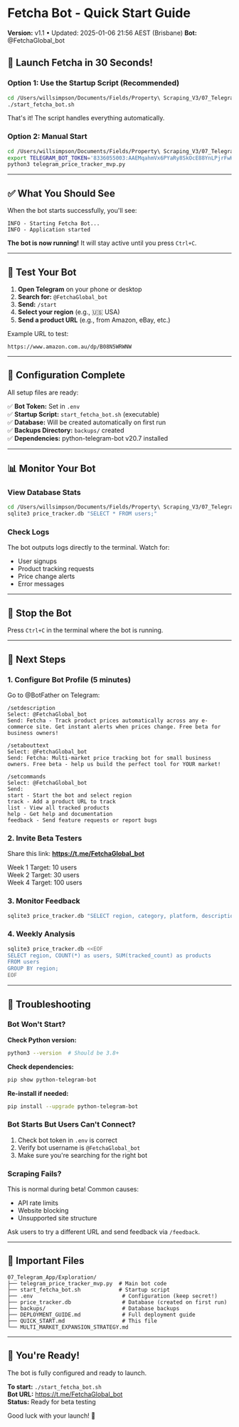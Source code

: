 # Fetcha Bot - Quick Start Guide
**Version:** v1.1 • Updated: 2025-01-06 21:56 AEST (Brisbane)
**Bot:** @FetchaGlobal_bot

## 🚀 Launch Fetcha in 30 Seconds!

### Option 1: Use the Startup Script (Recommended)

```bash
cd /Users/willsimpson/Documents/Fields/Property\ Scraping_V3/07_Telegram_App/Exploration
./start_fetcha_bot.sh
```

That's it! The script handles everything automatically.

### Option 2: Manual Start

```bash
cd /Users/willsimpson/Documents/Fields/Property\ Scraping_V3/07_Telegram_App/Exploration
export TELEGRAM_BOT_TOKEN='8336055003:AAEMqahmVx6PYaRy8SkOcE88YnLPjrFwH3o'
python3 telegram_price_tracker_mvp.py
```

---

## ✅ What You Should See

When the bot starts successfully, you'll see:

```
INFO - Starting Fetcha Bot...
INFO - Application started
```

**The bot is now running!** It will stay active until you press `Ctrl+C`.

---

## 📱 Test Your Bot

1. **Open Telegram** on your phone or desktop
2. **Search for:** `@FetchaGlobal_bot`
3. **Send:** `/start`
4. **Select your region** (e.g., 🇺🇸 USA)
5. **Send a product URL** (e.g., from Amazon, eBay, etc.)

Example URL to test:
```
https://www.amazon.com.au/dp/B08N5WRWNW
```

---

## 🔧 Configuration Complete

All setup files are ready:

✅ **Bot Token:** Set in `.env`  
✅ **Startup Script:** `start_fetcha_bot.sh` (executable)  
✅ **Database:** Will be created automatically on first run  
✅ **Backups Directory:** `backups/` created  
✅ **Dependencies:** python-telegram-bot v20.7 installed  

---

## 📊 Monitor Your Bot

### View Database Stats

```bash
cd /Users/willsimpson/Documents/Fields/Property\ Scraping_V3/07_Telegram_App/Exploration
sqlite3 price_tracker.db "SELECT * FROM users;"
```

### Check Logs

The bot outputs logs directly to the terminal. Watch for:
- User signups
- Product tracking requests
- Price change alerts
- Error messages

---

## 🛑 Stop the Bot

Press `Ctrl+C` in the terminal where the bot is running.

---

## 🎯 Next Steps

### 1. Configure Bot Profile (5 minutes)

Go to @BotFather on Telegram:

```
/setdescription
Select: @FetchaGlobal_bot
Send: Fetcha - Track product prices automatically across any e-commerce site. Get instant alerts when prices change. Free beta for business owners!
```

```
/setabouttext
Select: @FetchaGlobal_bot
Send: Fetcha: Multi-market price tracking bot for small business owners. Free beta - help us build the perfect tool for YOUR market!
```

```
/setcommands
Select: @FetchaGlobal_bot
Send:
start - Start the bot and select region
track - Add a product URL to track
list - View all tracked products
help - Get help and documentation
feedback - Send feature requests or report bugs
```

### 2. Invite Beta Testers

Share this link: **https://t.me/FetchaGlobal_bot**

Week 1 Target: 10 users  
Week 2 Target: 30 users  
Week 4 Target: 100 users

### 3. Monitor Feedback

```bash
sqlite3 price_tracker.db "SELECT region, category, platform, description FROM feature_requests ORDER BY created_at DESC LIMIT 10;"
```

### 4. Weekly Analysis

```bash
sqlite3 price_tracker.db <<EOF
SELECT region, COUNT(*) as users, SUM(tracked_count) as products 
FROM users 
GROUP BY region;
EOF
```

---

## 🐛 Troubleshooting

### Bot Won't Start?

**Check Python version:**
```bash
python3 --version  # Should be 3.8+
```

**Check dependencies:**
```bash
pip show python-telegram-bot
```

**Re-install if needed:**
```bash
pip install --upgrade python-telegram-bot
```

### Bot Starts But Users Can't Connect?

1. Check bot token in `.env` is correct
2. Verify bot username is `@FetchaGlobal_bot`
3. Make sure you're searching for the right bot

### Scraping Fails?

This is normal during beta! Common causes:
- API rate limits
- Website blocking
- Unsupported site structure

Ask users to try a different URL and send feedback via `/feedback`.

---

## 📁 Important Files

```
07_Telegram_App/Exploration/
├── telegram_price_tracker_mvp.py  # Main bot code
├── start_fetcha_bot.sh            # Startup script
├── .env                            # Configuration (keep secret!)
├── price_tracker.db                # Database (created on first run)
├── backups/                        # Database backups
├── DEPLOYMENT_GUIDE.md             # Full deployment guide
├── QUICK_START.md                  # This file
└── MULTI_MARKET_EXPANSION_STRATEGY.md
```

---

## 🎉 You're Ready!

The bot is fully configured and ready to launch.

**To start:** `./start_fetcha_bot.sh`  
**Bot URL:** https://t.me/FetchaGlobal_bot  
**Status:** Ready for beta testing

Good luck with your launch! 🚀
